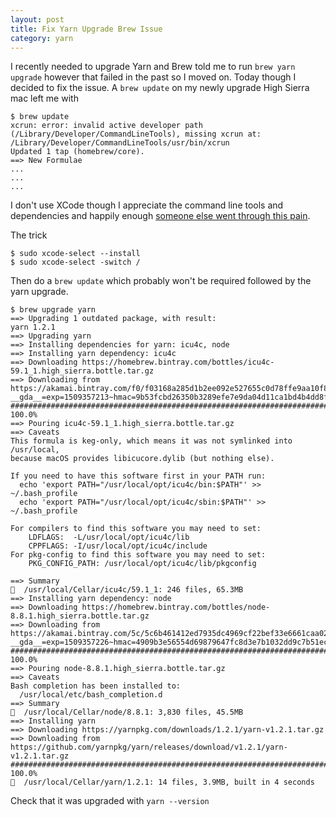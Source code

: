 ```yaml
---
layout: post
title: Fix Yarn Upgrade Brew Issue
category: yarn
---
```

I recently needed to upgrade Yarn and Brew told me to run `brew yarn upgrade` however that failed in the past so I moved on.  Today though I decided to fix the issue.  A `brew update` on my newly upgrade High Sierra mac left me with

```
$ brew update
xcrun: error: invalid active developer path (/Library/Developer/CommandLineTools), missing xcrun at: /Library/Developer/CommandLineTools/usr/bin/xcrun
Updated 1 tap (homebrew/core).
==> New Formulae
...
...
...
```

I don't use XCode though I appreciate the command line tools and dependencies and happily enough [someone else went through this pain](https://apple.stackexchange.com/questions/209624/how-to-fix-homebrew-error-invalid-active-developer-path-after-upgrade-to-os-x).

The trick

```
$ sudo xcode-select --install
$ sudo xcode-select -switch /
```

Then do a `brew update` which probably won't be required followed by the yarn upgrade.

```
$ brew upgrade yarn
==> Upgrading 1 outdated package, with result:
yarn 1.2.1
==> Upgrading yarn
==> Installing dependencies for yarn: icu4c, node
==> Installing yarn dependency: icu4c
==> Downloading https://homebrew.bintray.com/bottles/icu4c-59.1_1.high_sierra.bottle.tar.gz
==> Downloading from https://akamai.bintray.com/f0/f03168a285d1b2ee092e527655c0d78ffe9aa10f800d4a4d11a9bfdc0deb6315?__gda__=exp=1509357213~hmac=9b53fcbd26350b3289efe7e9da04d11ca1bd4b4dd8f11eafd54b709bcaffb
######################################################################## 100.0%
==> Pouring icu4c-59.1_1.high_sierra.bottle.tar.gz
==> Caveats
This formula is keg-only, which means it was not symlinked into /usr/local,
because macOS provides libicucore.dylib (but nothing else).

If you need to have this software first in your PATH run:
  echo 'export PATH="/usr/local/opt/icu4c/bin:$PATH"' >> ~/.bash_profile
  echo 'export PATH="/usr/local/opt/icu4c/sbin:$PATH"' >> ~/.bash_profile

For compilers to find this software you may need to set:
    LDFLAGS:  -L/usr/local/opt/icu4c/lib
    CPPFLAGS: -I/usr/local/opt/icu4c/include
For pkg-config to find this software you may need to set:
    PKG_CONFIG_PATH: /usr/local/opt/icu4c/lib/pkgconfig

==> Summary
🍺  /usr/local/Cellar/icu4c/59.1_1: 246 files, 65.3MB
==> Installing yarn dependency: node
==> Downloading https://homebrew.bintray.com/bottles/node-8.8.1.high_sierra.bottle.tar.gz
==> Downloading from https://akamai.bintray.com/5c/5c6b461412ed7935dc4969cf22bef33e6661caa02ccc2ae88c832dc1d6f05186?__gda__=exp=1509357226~hmac=4909b3e56554d69879647fc8d3e7b1032dd9c7b51ec4e8854d7e83d19199f
######################################################################## 100.0%
==> Pouring node-8.8.1.high_sierra.bottle.tar.gz
==> Caveats
Bash completion has been installed to:
  /usr/local/etc/bash_completion.d
==> Summary
🍺  /usr/local/Cellar/node/8.8.1: 3,830 files, 45.5MB
==> Installing yarn
==> Downloading https://yarnpkg.com/downloads/1.2.1/yarn-v1.2.1.tar.gz
==> Downloading from https://github.com/yarnpkg/yarn/releases/download/v1.2.1/yarn-v1.2.1.tar.gz
######################################################################## 100.0%
🍺  /usr/local/Cellar/yarn/1.2.1: 14 files, 3.9MB, built in 4 seconds
```

Check that it was upgraded with `yarn --version`
